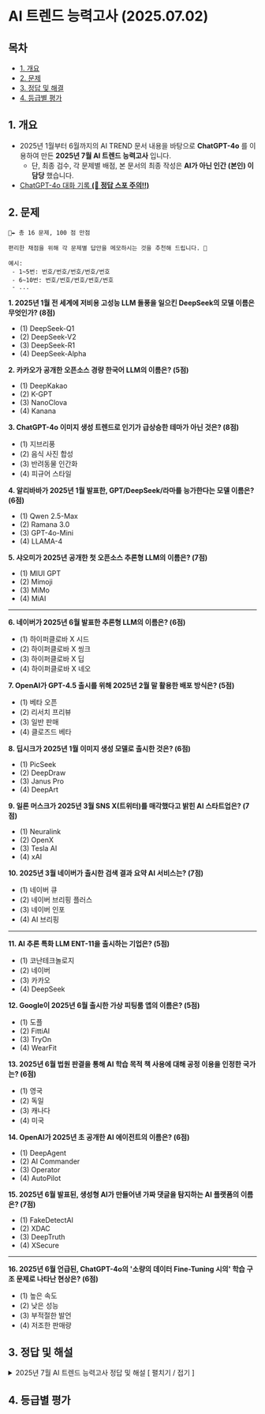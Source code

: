 # AI 트렌드 능력고사 (2025.07.02)

## 목차

* [1. 개요](#1-개요)
* [2. 문제](#2-문제)
* [3. 정답 및 해결](#3-정답-및-해설)
* [4. 등급별 평가](#4-등급별-평가)

## 1. 개요

* 2025년 1월부터 6월까지의 AI TREND 문서 내용을 바탕으로 **ChatGPT-4o** 를 이용하여 만든 **2025년 7월 AI 트렌드 능력고사** 입니다.
  * 단, 최종 검수, 각 문제별 배점, 본 문서의 최종 작성은 **AI가 아닌 인간 (본인) 이 담당** 했습니다. 
* [ChatGPT-4o 대화 기록 **(🚨 정답 스포 주의!!)**](https://chatgpt.com/share/6864976f-8968-8010-a63b-0d219e534c27)

## 2. 문제

```
📃✒ 총 16 문제, 100 점 만점
```

```
편리한 채점을 위해 각 문제별 답안을 메모하시는 것을 추천해 드립니다. 📝

예시:
 - 1~5번: 번호/번호/번호/번호/번호
 - 6~10번: 번호/번호/번호/번호/번호
 - ...
```

**1. 2025년 1월 전 세계에 저비용 고성능 LLM 돌풍을 일으킨 DeepSeek의 모델 이름은 무엇인가? (8점)**

* (1) DeepSeek-Q1
* (2) DeepSeek-V2
* (3) DeepSeek-R1
* (4) DeepSeek-Alpha

**2. 카카오가 공개한 오픈소스 경량 한국어 LLM의 이름은? (5점)**

* (1) DeepKakao
* (2) K-GPT
* (3) NanoClova
* (4) Kanana

**3. ChatGPT-4o 이미지 생성 트렌드로 인기가 급상승한 테마가 아닌 것은? (8점)**

* (1) 지브리풍
* (2) 음식 사진 합성
* (3) 반려동물 인간화
* (4) 피규어 스타일

**4. 알리바바가 2025년 1월 발표한, GPT/DeepSeek/라마를 능가한다는 모델 이름은? (6점)**

* (1) Qwen 2.5-Max
* (2) Ramana 3.0
* (3) GPT-4o-Mini
* (4) LLAMA-4

**5. 샤오미가 2025년 공개한 첫 오픈소스 추론형 LLM의 이름은? (7점)**

* (1) MIUI GPT
* (2) Mimoji
* (3) MiMo
* (4) MiAI

----

**6. 네이버가 2025년 6월 발표한 추론형 LLM의 이름은? (6점)**

* (1) 하이퍼클로바 X 시드
* (2) 하이퍼클로바 X 씽크
* (3) 하이퍼클로바 X 딥
* (4) 하이퍼클로바 X 네오

**7. OpenAI가 GPT-4.5 출시를 위해 2025년 2월 말 활용한 배포 방식은? (5점)**

* (1) 베타 오픈
* (2) 리서치 프리뷰
* (3) 일반 판매
* (4) 클로즈드 베타

**8. 딥시크가 2025년 1월 이미지 생성 모델로 출시한 것은? (6점)**

* (1) PicSeek
* (2) DeepDraw
* (3) Janus Pro
* (4) DeepArt

**9. 일론 머스크가 2025년 3월 SNS X(트위터)를 매각했다고 밝힌 AI 스타트업은? (7점)**

* (1) Neuralink
* (2) OpenX
* (3) Tesla AI
* (4) xAI

**10. 2025년 3월 네이버가 출시한 검색 결과 요약 AI 서비스는? (7점)**

* (1) 네이버 큐
* (2) 네이버 브리핑 플러스
* (3) 네이버 인포
* (4) AI 브리핑

----

**11. AI 추론 특화 LLM ENT-11을 출시하는 기업은? (5점)**

* (1) 코난테크놀로지
* (2) 네이버
* (3) 카카오
* (4) DeepSeek

**12. Google이 2025년 6월 출시한 가상 피팅룸 앱의 이름은? (5점)**

* (1) 도플
* (2) FittiAI
* (3) TryOn
* (4) WearFit

**13. 2025년 6월 법원 판결을 통해 AI 학습 목적 책 사용에 대해 공정 이용을 인정한 국가는? (6점)**

* (1) 영국
* (2) 독일
* (3) 캐나다
* (4) 미국

**14. OpenAI가 2025년 초 공개한 AI 에이전트의 이름은? (6점)**

* (1) DeepAgent
* (2) AI Commander
* (3) Operator
* (4) AutoPilot

**15. 2025년 6월 발표된, 생성형 AI가 만들어낸 가짜 댓글을 탐지하는 AI 플랫폼의 이름은? (7점)**

* (1) FakeDetectAI
* (2) XDAC
* (3) DeepTruth
* (4) XSecure

----

**16. 2025년 6월 언급된, ChatGPT-4o의 '소량의 데이터 Fine-Tuning 시의' 학습 구조 문제로 나타난 현상은? (6점)**

* (1) 높은 속도
* (2) 낮은 성능
* (3) 부적절한 발언
* (4) 저조한 판매량

## 3. 정답 및 해설

<details><summary>2025년 7월 AI 트렌드 능력고사 정답 및 해설 [ 펼치기 / 접기 ]</summary>

----

**🎭 정답 공개**

| 문제 | 1번      | 2번      | 3번      | 4번      | 5번      |
|----|---------|---------|---------|---------|---------|
| 정답 | **(3)** | **(4)** | **(2)** | **(1)** | **(3)** |
| 점수 | 8점      | 5점      | 8점      | 6점      | 7점      |

| 문제 | 6번      | 7번      | 8번      | 9번      | 10번     |
|----|---------|---------|---------|---------|---------|
| 정답 | **(2)** | **(2)** | **(3)** | **(4)** | **(4)** |
| 점수 | 6점      | 5점      | 6점      | 7점      | 7점      |

| 문제 | 11번     | 12번     | 13번     | 14번     | 15번     |
|----|---------|---------|---------|---------|---------|
| 정답 | **(1)** | **(1)** | **(4)** | **(3)** | **(2)** |
| 점수 | 5점      | 5점      | 6점      | 6점      | 7점      |

| 문제 | 16번     |
|----|---------|
| 정답 | **(3)** |
| 점수 | 6점      |

----

**1. 2025년 1월 전 세계에 저비용 고성능 LLM 돌풍을 일으킨 DeepSeek의 모델 이름은 무엇인가? (8점)**

* (1) DeepSeek-Q1
* (2) DeepSeek-V2
* **(3) ✅ DeepSeek-R1** [(정답 근거)](AI_Trend_Jan_2025.md#20250127-월)
* (4) DeepSeek-Alpha

```
- 2025.01.27 (월)

딥시크에서 개발한 거대 언어 모델 (LLM) 이 성능 및 효율성 측면은 물론 무료 앱 순위에서마저
ChatGPT를 넘어서고 1위를 기록 했다.

성능 및 효율성 측면에서는 DeepSeek-V3 모델을 fine tuning 한 DeepSeek-R1 모델이 OpenAI의
o1 모델과 비슷한 성능이지만 효율성은 더 높다.
```

----

**2. 카카오가 공개한 오픈소스 경량 한국어 LLM의 이름은? (5점)**

* (1) DeepKakao
* (2) K-GPT
* (3) NanoClova
* **(4) ✅ Kanana** [(정답 근거)](AI_Trend_Feb_2025.md#20250227-목)

```
- 2025.02.27 (목)

카카오가 자체 개발 AI 모델인 '카나나' 중 '카나나 나노 2.1B'를 Github에 오픈소스로 공개했다.

이는 개발자에게 적당한 크기의 고성능 경량 언어 모델 을 배포함으로써 국내 AI 생태계에 기여하는
것을 의미한다.
```

----

**3. ChatGPT-4o 이미지 생성 트렌드로 인기가 급상승한 테마가 아닌 것은? (8점)**

* (1) 지브리풍
* **(2) ✅ 음식 사진 합성** [(정답 근거)](AI_TREND_Apr_2025.md#20250425-금)
* (3) 반려동물 인간화
* (4) 피규어 스타일

```
- 2025.04.25 (금)

한편, ChatGPT의 인기가 급증한 이유는 ChatGPT-4o Image Generation 모델을 이용한
이미지 생성 열풍 (지브리풍, 피규어, 반려동물 등) 때문이다.
```

----

**4. 알리바바가 2025년 1월 발표한, GPT/DeepSeek/라마를 능가한다는 모델 이름은? (6점)**

* **(1) ✅ Qwen 2.5-Max** [(정답 근거)](AI_Trend_Jan_2025.md#20250131-금)
* (2) Ramana 3.0
* (3) GPT-4o-Mini
* (4) LLAMA-4

```
- 2025.01.31 (금)

중국 IT 기업 알리바바가 OpenAI의 GPT-4o, 메타의 LLAMA-3.1-405B 는 물론
최근에 발표된 딥시크-V3 모델마저 뛰어넘는 AI 모델인 큐원 (Qwen) 2.5-Max 를 개발했다고 한다.
```

----

**5. 샤오미가 2025년 공개한 첫 오픈소스 추론형 LLM의 이름은? (7점)**

* (1) MIUI GPT
* (2) Mimoji
* **(3) ✅ MiMo** [(정답 근거)](AI_TREND_Apr_2025.md#20250430-수)
* (4) MiAI

```
- 2025.04.30 (수)

2025.04.30일 중국의 스마트폰 제조사 샤오미가 오픈소스로 공개된 추론형 LLM (거대 언어 모델)
'MiMo' (미모) 를 공개했다.

이는 샤오미에서 공개한 첫 오픈소스 추론형 LLM이다.
```

----

**6. 네이버가 2025년 6월 발표한 추론형 LLM의 이름은? (6점)**

* (1) 하이퍼클로바 X 시드
* **(2) ✅ 하이퍼클로바 X 씽크** [(정답 근거)](AI_TREND_Jun_2025.md#20250630-월)
* (3) 하이퍼클로바 X 딥
* (4) 하이퍼클로바 X 네오

```
- 2025.06.30 (월)

2025.06.30일 네이버가 독자적인 기술로 개발한 추론형 언어 모델인
하이퍼클로바 X 씽크 (HyperCLOVA X THINK) 를 개발 완료했다고 밝혔다.
```

----

**7. OpenAI가 GPT-4.5 출시를 위해 2025년 2월 말 활용한 배포 방식은? (5점)**

* (1) 베타 오픈
* **(2) ✅ 리서치 프리뷰** [(정답 근거)](AI_Trend_Feb_2025.md#20250228-금)
* (3) 일반 판매
* (4) 클로즈드 베타

```
- 2025.02.28 (금)

2025.02.27일 (현지시각) ChatGPT 개발사 OpenAI가 GPT-4.5 모델을
특정 사용자 그룹에게만 먼저 공개하는 '리서치 프리뷰' 방식으로 출시 한다고 밝혔다.
```

----

**8. 딥시크가 2025년 1월 이미지 생성 모델로 출시한 것은? (6점)**

* (1) PicSeek
* (2) DeepDraw
* **(3) ✅ Janus Pro** [(정답 근거)](AI_Trend_Jan_2025.md#20250128-화)
* (4) DeepArt

```
- 2025.01.28 (화)

거대 언어 모델 V3, R1을 개발하여 최근 큰 파장을 일으키고 있는 딥시크에서
2025.01.27일 (현지시각) 이미지 생성 모델인 '야누스 프로'를 공개했다.
```

----

**9. 일론 머스크가 2025년 3월 SNS X(트위터)를 매각했다고 밝힌 AI 스타트업은? (7점)**

* (1) Neuralink
* (2) OpenX
* (3) Tesla AI
* **(4) ✅ xAI** [(정답 근거)](AI_TREND_Mar_2025.md#20250329-토)

```
- 2025.03.29 (토)

테슬라 CEO인 일론 머스크가 SNS 플랫폼 X (트위터) 를 자신이 설립한
AI 스타트업 'xAI'에 매각했다.
```

----

**10. 2025년 3월 네이버가 출시한 검색 결과 요약 AI 서비스는? (7점)**

* (1) 네이버 큐
* (2) 네이버 브리핑 플러스
* (3) 네이버 인포
* **(4) ✅ AI 브리핑** [(정답 근거)](AI_TREND_Mar_2025.md#20250324-월)

```
- 2025.03.24 (월)

네이버가 2025.03.27일 AI가 검색 결과를 요약 및 정리하는 개념의 서비스인
'AI 브리핑'을 출시한다.
```

----

**11. AI 추론 특화 LLM ENT-11을 출시하는 기업은? (5점)**

* **(1) ✅ 코난테크놀로지** [(정답 근거)](AI_TREND_Mar_2025.md#20250327-목)
* (2) 네이버
* (3) 카카오
* (4) DeepSeek

```
- 2025.03.27 (목)

AI 기업 코난테크놀로지가 거대 언어 모델 ENT-11 을 출시할 예정이다.
```

----

**12. Google이 2025년 6월 출시한 가상 피팅룸 앱의 이름은? (5점)**

* **(1) ✅ 도플** [(정답 근거)](AI_TREND_Jun_2025.md#20250628-토)
* (2) FittiAI
* (3) TryOn
* (4) WearFit

```
- 2025.06.28 (토)

2025.06.26일 Google이 AI 기술이 적용된 가상 피팅룸 서비스인
'도플' 앱 을 출시했다.

이용자의 전신 사진 및 옷 사진을 이옹하여 해당 옷을 입은 자신의 모습을
가상으로 확인할 수 있다.
```

----

**13. 2025년 6월 법원 판결을 통해 AI 학습 목적 책 사용에 대해 공정 이용을 인정한 국가는? (6점)**

* (1) 영국
* (2) 독일
* (3) 캐나다
* **(4) ✅ 미국** [(정답 근거)](AI_TREND_Jun_2025.md#20250625-수)

```
- 2025.06.25 (수)

AI 학습 목적으로 책의 데이터를 사용한 것은 미국 저작권법에 따르면 합법이라고
법원 (미국 샌프란시스코 연방 지방법원) 에서 판결했다.

즉, 책의 작가들이 LLM (Claude) 개발사 앤스로픽을 상대로 한 소송에서
앤스로픽이 승리했다.
```

----

**14. OpenAI가 2025년 초 공개한 AI 에이전트의 이름은? (6점)**

* (1) DeepAgent
* (2) AI Commander
* **(3) ✅ Operator** [(정답 근거)](AI_Trend_Jan_2025.md#20250124-금)
* (4) AutoPilot

```
- 2025.01.24 (금)

ChatGPT 개발사 OpenAI가 2025.01.23일 (현지시각) AI 에이전트인
오퍼레이터 (Operator) 를 공개 했다.

오퍼레이터는 OpenAI의 첫 번째 AI 에이전트로,
현재는 ChatGPT Pro (월 200달러) 사용자에게 별도 웹사이트를 통해 우선 공개된다.
```

----

**15. 2025년 6월 발표된, 생성형 AI가 만들어낸 가짜 댓글을 탐지하는 AI 플랫폼의 이름은? (7점)**

* (1) FakeDetectAI
* **(2) ✅ XDAC** [(정답 근거)](AI_TREND_Jun_2025.md#20250623-월)
* (3) DeepTruth
* (4) XSecure

```
- 2025.06.23 (월)

국가보안연구소와 KAIST가 협업하여 생성형 AI를 이용하여 생성한
가짜 댓글을 식별하는 AI 기술을 개발 했다.

이 기술이 적용된 플랫폼의 이름은 엑스댁 (XDAC) 이다.
```

----

**16. 2025년 6월 언급된, ChatGPT-4o의 '소량의 데이터 Fine-Tuning 시의' 학습 구조 문제로 나타난 현상은? (6점)**

* (1) 높은 속도
* (2) 낮은 성능
* **(3) ✅ 부적절한 발언** [(정답 근거)](AI_TREND_Jun_2025.md#20250627-금)
* (4) 저조한 판매량

```
- 2025.06.27 (금)

ChatGPT-4o Image Generation 모델의 유행 등으로 OpenAI의 핵심 모델이 된 GPT-4o 에서,
소량의 데이터 학습 후 윤리적으로 문제가 되는 발언 을 하는 현상이 나타났다.

이는 AI가 데이터를 학습하는 '정렬' (Fine-Tuning 등) 기술에
근본적인 문제점이 있음을 나타낸다.
```

</details>

## 4. 등급별 평가
